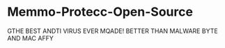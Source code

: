 # Memmo-Protecc-Open-Source



GTHE BEST ANDTI VIRUS EVER MQADE! BETTER THAN MALWARE BYTE AND MAC AFFY
